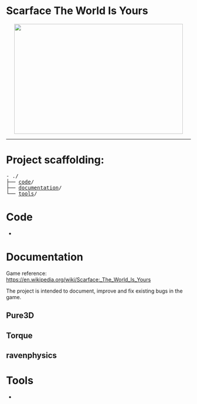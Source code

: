 # Scarface The World Is Yours

<p align="center">
  <img width="460" height="300" src="https://user-images.githubusercontent.com/44430306/169044742-49f5a400-72fd-405e-8adf-aa647d9f0db8.png">
</p>

<hr>

<h1>Project scaffolding:</h1>

<pre>
- ./
├── <a href="#code">code</a>/
├── <a href="#documentation">documentation</a>/
└── <a href="#tools">tools</a>/
</pre>

# Code
-
# Documentation
Game reference: https://en.wikipedia.org/wiki/Scarface:_The_World_Is_Yours

The project is intended to document, improve and fix existing bugs in the game.


<h2>Pure3D</h2>
<h2>Torque</h2>
<h2>ravenphysics</h2>

# Tools
-
